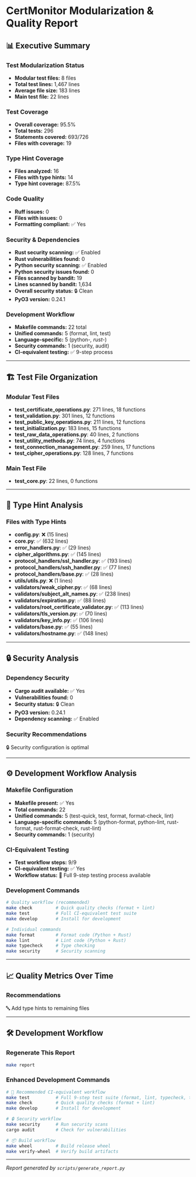 # CertMonitor Modularization & Quality Report

## 📊 Executive Summary

### Test Modularization Status
- **Modular test files:** 8 files
- **Total test lines:** 1,467 lines
- **Average file size:** 183 lines
- **Main test file:** 22 lines

### Test Coverage
- **Overall coverage:** 95.5%
- **Total tests:** 296
- **Statements covered:** 693/726
- **Files with coverage:** 19

### Type Hint Coverage
- **Files analyzed:** 16
- **Files with type hints:** 14
- **Type hint coverage:** 87.5%

### Code Quality
- **Ruff issues:** 0
- **Files with issues:** 0
- **Formatting compliant:** ✅ Yes

### Security & Dependencies
- **Rust security scanning:** ✅ Enabled
- **Rust vulnerabilities found:** 0
- **Python security scanning:** ✅ Enabled
- **Python security issues found:** 0
- **Files scanned by bandit:** 19
- **Lines scanned by bandit:** 1,634
- **Overall security status:** 🔒 Clean
- **PyO3 version:** 0.24.1

### Development Workflow
- **Makefile commands:** 22 total
- **Unified commands:** 5 (format, lint, test)
- **Language-specific:** 5 (python-*, rust-*)
- **Security commands:** 1 (security, audit)
- **CI-equivalent testing:** ✅ 9-step process

---

## 🏗️ Test File Organization

### Modular Test Files
- **test_certificate_operations.py**: 271 lines, 18 functions
- **test_validation.py**: 301 lines, 12 functions
- **test_public_key_operations.py**: 211 lines, 12 functions
- **test_initialization.py**: 183 lines, 15 functions
- **test_raw_data_operations.py**: 40 lines, 2 functions
- **test_utility_methods.py**: 74 lines, 4 functions
- **test_connection_management.py**: 259 lines, 17 functions
- **test_cipher_operations.py**: 128 lines, 7 functions

### Main Test File
- **test_core.py**: 22 lines, 0 functions

---

## 🎯 Type Hint Analysis

### Files with Type Hints
- **config.py**: ❌ (15 lines)
- **core.py**: ✅ (632 lines)
- **error_handlers.py**: ✅ (29 lines)
- **cipher_algorithms.py**: ✅ (145 lines)
- **protocol_handlers/ssl_handler.py**: ✅ (193 lines)
- **protocol_handlers/ssh_handler.py**: ✅ (77 lines)
- **protocol_handlers/base.py**: ✅ (28 lines)
- **utils/utils.py**: ❌ (1 lines)
- **validators/weak_cipher.py**: ✅ (68 lines)
- **validators/subject_alt_names.py**: ✅ (238 lines)
- **validators/expiration.py**: ✅ (88 lines)
- **validators/root_certificate_validator.py**: ✅ (113 lines)
- **validators/tls_version.py**: ✅ (70 lines)
- **validators/key_info.py**: ✅ (106 lines)
- **validators/base.py**: ✅ (55 lines)
- **validators/hostname.py**: ✅ (148 lines)

---

## 🔒 Security Analysis

### Dependency Security
- **Cargo audit available:** ✅ Yes
- **Vulnerabilities found:** 0
- **Security status:** 🔒 Clean
- **PyO3 version:** 0.24.1
- **Dependency scanning:** ✅ Enabled


### Security Recommendations
🔒 Security configuration is optimal

---

## ⚙️ Development Workflow Analysis

### Makefile Configuration
- **Makefile present:** ✅ Yes
- **Total commands:** 22
- **Unified commands:** 5 (test-quick, test, format, format-check, lint)
- **Language-specific commands:** 5 (python-format, python-lint, rust-format, rust-format-check, rust-lint)
- **Security commands:** 1 (security)


### CI-Equivalent Testing
- **Test workflow steps:** 9/9
- **CI-equivalent testing:** ✅ Yes
- **Workflow status:** 🚀 Full 9-step testing process available


### Development Commands
```bash
# Quality workflow (recommended)
make check         # Quick quality checks (format + lint)
make test          # Full CI-equivalent test suite
make develop       # Install for development

# Individual commands
make format        # Format code (Python + Rust)
make lint          # Lint code (Python + Rust) 
make typecheck     # Type checking
make security      # Security scanning
```

---

## 📈 Quality Metrics Over Time

### Recommendations
🔤 Add type hints to remaining files

---

## 🛠️ Development Workflow

### Regenerate This Report
```bash
make report
```

### Enhanced Development Commands
```bash
# 🚀 Recommended CI-equivalent workflow
make test          # Full 9-step test suite (format, lint, typecheck, test, build)
make check         # Quick quality checks (format + lint)
make develop       # Install for development

# 🔒 Security workflow
make security      # Run security scans
cargo audit        # Check for vulnerabilities

# 📦 Build workflow  
make wheel         # Build release wheel
make verify-wheel  # Verify build artifacts
```

---

*Report generated by `scripts/generate_report.py`*
